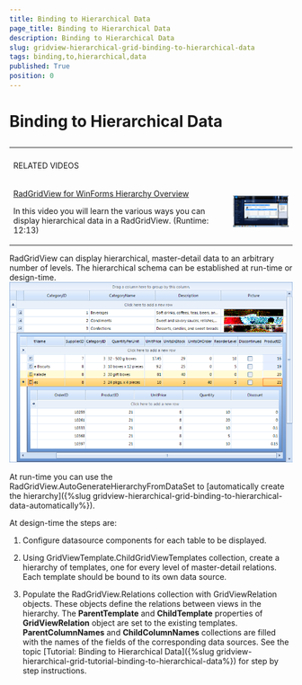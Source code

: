 ```yaml
---
title: Binding to Hierarchical Data
page_title: Binding to Hierarchical Data
description: Binding to Hierarchical Data
slug: gridview-hierarchical-grid-binding-to-hierarchical-data
tags: binding,to,hierarchical,data
published: True
position: 0
---
```


# Binding to Hierarchical Data



## 
<table><th><tr><td>

RELATED VIDEOS</td><td></td></tr></th><tr><td>

[RadGridView for WinForms Hierarchy Overview](http://tv.telerik.com/winforms/radgrid/radgridview-winforms-hierarchy-overview)

In this video you will learn the various ways you can display hierarchical data in a RadGridView. (Runtime: 12:13)
            		</td><td>

![gridview-hierarchical-grid-binding-to-hierarchical-data 001](images/gridview-hierarchical-grid-binding-to-hierarchical-data001.png)</td></tr></table>

RadGridView can display hierarchical, master-detail data to an arbitrary number of levels. The hierarchical schema can be established at run-time or design-time.![gridview-hierarchical-grid-binding-to-hierarchical-data 002](images/gridview-hierarchical-grid-binding-to-hierarchical-data002.png)

At run-time you can use the RadGridView.AutoGenerateHierarchyFromDataSet to 
          [automatically create the hierarchy]({%slug gridview-hierarchical-grid-binding-to-hierarchical-data-automatically%}).
        

At design-time the steps are:

1. Configure datasource components for each table to be displayed.

1. Using GridViewTemplate.ChildGridViewTemplates collection, create a hierarchy of templates, one for every level of master-detail relations. 
              Each template should be bound to its own data source.
            

1. Populate the RadGridView.Relations collection with GridViewRelation objects. These objects define the relations between views in the hierarchy. 
              The __ParentTemplate__ and __ChildTemplate__ properties of __GridViewRelation__ 
              object are set to the existing templates. __ParentColumnNames__ and __ChildColumnNames__ collections are 
              filled with the names of the fields of the corresponding data sources. See the topic 
              [Tutorial: 
              Binding to Hierarchical Data]({%slug gridview-hierarchical-grid-tutorial-binding-to-hierarchical-data%}) for step by step instructions.
             
